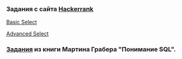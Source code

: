 ### Задания с сайта [Hackerrank](https://www.hackerrank.com/domains/sql/select)  
  
[Basic Select](src/hackerrank-basics.md)  
  
[Advanced Select](src/hackerrank-advanced.md)  
  
  
  
### [Задания](src/UnderstandingSQL.md) из книги Мартина Грабера "Понимание SQL".  
